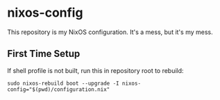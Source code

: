 # nixos-config
This repository is my NixOS configuration. It's a mess, but it's my mess.

## First Time Setup
If shell profile is not built, run this in repository root to rebuild:

`sudo nixos-rebuild boot --upgrade -I nixos-config="$(pwd)/configuration.nix"`
